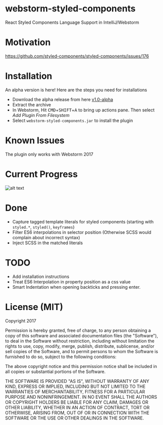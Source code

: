 # webstorm-styled-components
React Styled Components Language Support in IntelliJ/Webstorm

# Motivation
https://github.com/styled-components/styled-components/issues/176

# Installation
An alpha version is here! Here are the steps you need for installations
- Download the alpha release from here [v1.0-alpha](https://github.com/styled-components/webstorm-styled-components/archive/v1.0-alpha.zip)
- Extract the archive
- In Webstorm, Hit <kbd>CMD</kbd>+<kbd>SHIFT</kbd>+<kbd>A</kbd> to bring up actions pane. Then select *Add Plugin From Filesystem*
- Select `webstorm-styled-components.jar` to install the plugin

# Known Issues
The plugin only works with Webstorm 2017

# Current Progress
![alt text](https://d26dzxoao6i3hh.cloudfront.net/items/1Z0q2R2Y3F0b0H091436/Image%202017-08-30%20at%204.23.48%20PM.png?v=589202df)

# Done
- Capture tagged template literals for styled components (starting with `styled.*`, `styled()`, `keyframes`)
- Filter ES6 interpolations in selector position (Otherwise SCSS would complain about incorrect syntax)
- Inject SCSS in the matched literals

# TODO
- Add installation instructions
- Treat ES6 Interpolation in property position as a css value
- Smart Indentation when opening backticks and pressing enter.

# License (MIT)
Copyright 2017

Permission is hereby granted, free of charge, to any person obtaining a copy of this software and associated documentation files (the "Software"), to deal in the Software without restriction, including without limitation the rights to use, copy, modify, merge, publish, distribute, sublicense, and/or sell copies of the Software, and to permit persons to whom the Software is furnished to do so, subject to the following conditions:

The above copyright notice and this permission notice shall be included in all copies or substantial portions of the Software.

THE SOFTWARE IS PROVIDED "AS IS", WITHOUT WARRANTY OF ANY KIND, EXPRESS OR IMPLIED, INCLUDING BUT NOT LIMITED TO THE WARRANTIES OF MERCHANTABILITY, FITNESS FOR A PARTICULAR PURPOSE AND NONINFRINGEMENT. IN NO EVENT SHALL THE AUTHORS OR COPYRIGHT HOLDERS BE LIABLE FOR ANY CLAIM, DAMAGES OR OTHER LIABILITY, WHETHER IN AN ACTION OF CONTRACT, TORT OR OTHERWISE, ARISING FROM, OUT OF OR IN CONNECTION WITH THE SOFTWARE OR THE USE OR OTHER DEALINGS IN THE SOFTWARE.
